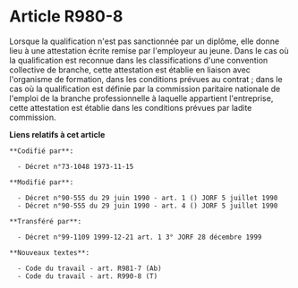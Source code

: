 # Article R980-8

Lorsque la qualification n'est pas sanctionnée par un diplôme, elle donne lieu à une attestation écrite remise par
l'employeur au jeune. Dans le cas où la qualification est reconnue dans les classifications d'une convention collective de
branche, cette attestation est établie en liaison avec l'organisme de formation, dans les conditions prévues au contrat ;
dans le cas où la qualification est définie par la commission paritaire nationale de l'emploi de la branche professionnelle à
laquelle appartient l'entreprise, cette attestation est établie dans les conditions prévues par ladite commission.

**Liens relatifs à cet article**

	**Codifié par**:

	  - Décret n°73-1048 1973-11-15

	**Modifié par**:

	  - Décret n°90-555 du 29 juin 1990 - art. 1 () JORF 5 juillet 1990
	  - Décret n°90-555 du 29 juin 1990 - art. 4 () JORF 5 juillet 1990

	**Transféré par**:

	  - Décret n°99-1109 1999-12-21 art. 1 3° JORF 28 décembre 1999

	**Nouveaux textes**:

	  - Code du travail - art. R981-7 (Ab)
	  - Code du travail - art. R990-8 (T)
